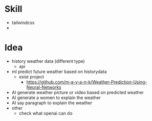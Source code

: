 # Skill

- tailwindcss
- 

# Idea

- history weather data (different type)
    - api
- ml predict future weather based on historydata
    - exist project
        - https://github.com/m-a-y-a-n-k/Weather-Prediction-Using-Neural-Networks
- AI generate weather picture or video based on predicted weather
- AI generate a women to explain the weather
- AI say paragraph to explain the weather
- other
    - check what openai can do